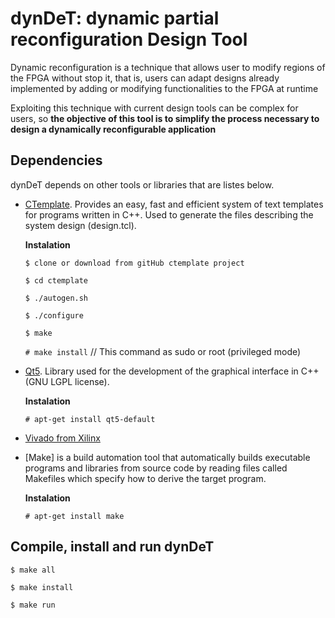 # dynDeT: **dyn**amic partial reconfiguration **De**sign **T**ool #

Dynamic reconfiguration is a technique that allows user to modify regions of the FPGA without stop it, that is, users can adapt designs already implemented by adding or modifying functionalities to the FPGA at runtime

Exploiting this technique with current design tools can be complex for users, so **the objective of this tool is to simplify the process necessary to design a dynamically reconfigurable application**



## Dependencies ##
dynDeT depends on other tools or libraries that are listes below.

* [CTemplate](https://github.com/OlafvdSpek/ctemplate). Provides an easy, fast and efficient system of text templates for programs written in C++. Used to generate the files describing the system design (design.tcl).

    **Instalation**

    `$ clone or download from gitHub ctemplate project`
    
    `$ cd ctemplate`
    
    `$ ./autogen.sh`
    
    `$ ./configure`
    
    `$ make`
    
    `# make install` // This command as sudo or root (privileged mode)

* [Qt5](https://www.qt.io/download/). Library used for the development of the graphical interface in C++ (GNU LGPL license).

    **Instalation**

    `# apt-get install qt5-default`

* [Vivado from Xilinx](https://www.xilinx.com/products/design-tools/vivado.html)


* [Make] is a build automation tool that automatically builds executable programs and libraries from source code by reading files called Makefiles which specify how to derive the target program.

    **Instalation**

    `# apt-get install make`



## Compile, install and run dynDeT ##

`$ make all`

`$ make install`

`$ make run`

